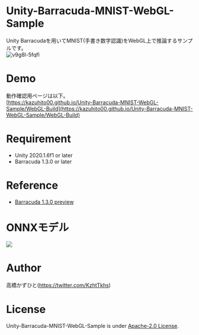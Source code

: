 # Unity-Barracuda-MNIST-WebGL-Sample
Unity Barracudaを用いてMNIST(手書き数字認識)をWebGL上で推論するサンプルです。<br>
![v9g8l-5fqfl](https://user-images.githubusercontent.com/37477845/107118246-1549c680-68c3-11eb-8bb3-961881a20158.gif)

# Demo
動作確認用ページは以下。<br>
[https://kazuhito00.github.io/Unity-Barracuda-MNIST-WebGL-Sample/WebGL-Build](https://kazuhito00.github.io/Unity-Barracuda-MNIST-WebGL-Sample/WebGL-Build)

# Requirement 
* Unity 2020.1.6f1 or later
* Barracuda 1.3.0 or later

# Reference
* [Barracuda 1.3.0 preview](https://docs.unity3d.com/Packages/com.unity.barracuda@1.3/manual/index.html)

# ONNXモデル
![](https://user-images.githubusercontent.com/37477845/107118789-61e2d100-68c6-11eb-860e-c20385d9591f.png)

# Author
高橋かずひと(https://twitter.com/KzhtTkhs)
 
# License 
Unity-Barracuda-MNIST-WebGL-Sample is under [Apache-2.0 License](LICENSE).
